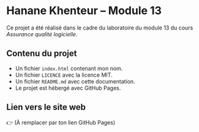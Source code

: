 # Hanane Khenteur – Module 13

Ce projet a été réalisé dans le cadre du laboratoire du module 13 du cours *Assurance qualité logicielle*.

## Contenu du projet

- Un fichier `index.html` contenant mon nom.
- Un fichier `LICENCE` avec la licence MIT.
- Un fichier `README.md` avec cette documentation.
- Le projet est hébergé avec GitHub Pages.

## Lien vers le site web

👉 (À remplacer par ton lien GitHub Pages)
